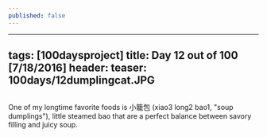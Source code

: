 ```yaml
---
published: false
---
```

---
tags: [100daysproject]
title: Day 12 out of 100 [7/18/2016]
header:
  teaser: 100days/12dumplingcat.JPG
---

<img src="{{ site.url }}{{ site.baseurl }}/images/100days/12dumplingcat.JPG" alt="">


One of my longtime favorite foods is 小籠包 (xiao3 long2 bao1, "soup dumplings"), little steamed bao that are a perfect balance between savory filling and juicy soup.



